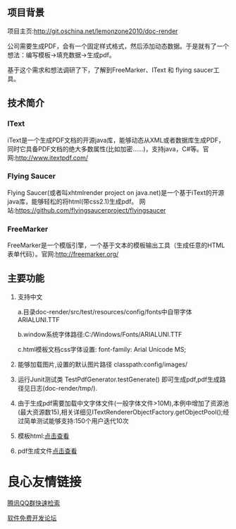 
## 项目背景
项目主页:http://git.oschina.net/lemonzone2010/doc-render

公司需要生成PDF，会有一个固定样式格式，然后添加动态数据。于是就有了一个想法：编写模板->填充数据->生成pdf。

基于这个需求和想法调研了下，了解到FreeMarker、IText 和 flying saucer工具。


## 技术简介
### IText
iText是一个生成PDF文档的开源java库，能够动态从XML或者数据库生成PDF，同时它具备PDF文档的绝大多数属性(比如加密……)，支持java，C#等。官网:http://www.itextpdf.com/

### Flying Saucer
Flying Saucer(或者叫xhtmlrender project on java.net)是一个基于iText的开源java库，能够轻松的将html(带css2.1)生成pdf。 网站:https://github.com/flyingsaucerproject/flyingsaucer

### FreeMarker
FreeMarker是一个模版引擎，一个基于文本的模板输出工具（生成任意的HTML表单代码）。官网:http://freemarker.org/


## 主要功能

1. 支持中文

    a.目录doc-render/src/test/resources/config/fonts中自带字体ARIALUNI.TTF

    b.window系统字体路径:C:/Windows/Fonts/ARIALUNI.TTF

    c.html模板文档css字体设置: font-family: Arial Unicode MS;

1. 能够加载图片,设置的默认图片路径 classpath:config/images/

1. 运行Junit测试类 TestPdfGenerator.testGenerate() 即可生成pdf,pdf生成路径见日志(doc-render/tmp/).

1. 由于生成pdf需要加载中文字体文件(一般字体文件>10M),本例中增加了资源池(最大资源数15),相关详细见ITextRendererObjectFactory.getObjectPool();经过简单测试能够支持:150个用户迭代10次

1. 模板html:[点击查看](doc-render/src/test/resources/config/templates/overseaAssistance.html)

1. pdf生成文件[点击查看](doc-render/tmp/1549647421978.pdf)




 # 良心友情链接

[腾讯QQ群快速检索](http://u.720life.cn/s/8cf73f7c)

[软件免费开发论坛](http://u.720life.cn/s/bbb01dc0)